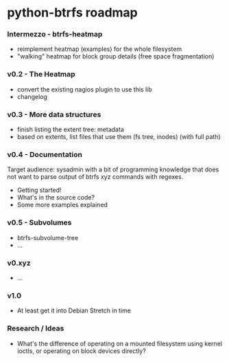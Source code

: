 python-btrfs roadmap
====================

### Intermezzo - btrfs-heatmap

* reimplement heatmap (examples) for the whole filesystem
* "walking" heatmap for block group details (free space fragmentation)

### v0.2 - The Heatmap

* convert the existing nagios plugin to use this lib
* changelog

### v0.3 - More data structures

* finish listing the extent tree: metadata
* based on extents, list files that use them (fs tree, inodes) (with full path)

### v0.4 - Documentation

Target audience: sysadmin with a bit of programming knowledge that does not
want to parse output of btrfs xyz commands with regexes.

* Getting started!
* What's in the source code?
* Some more examples explained

### v0.5 - Subvolumes

* btrfs-subvolume-tree
* ...

### v0.xyz

* ...

### v1.0
* At least get it into Debian Stretch in time

### Research / Ideas
* What's the difference of operating on a mounted filesystem using kernel
  ioctls, or operating on block devices directly?
